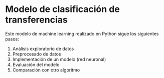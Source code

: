 # Modelo de clasificación de transferencias

Este modelo de machine learning realizado en Python sigue los siguientes pasos:

1. Análisis exploratorio de datos
2. Preprocesado de datos
3. Implementación de un modelo (red neuronal)
4. Evaluación del modelo
5. Comparación con otro algoritmo
